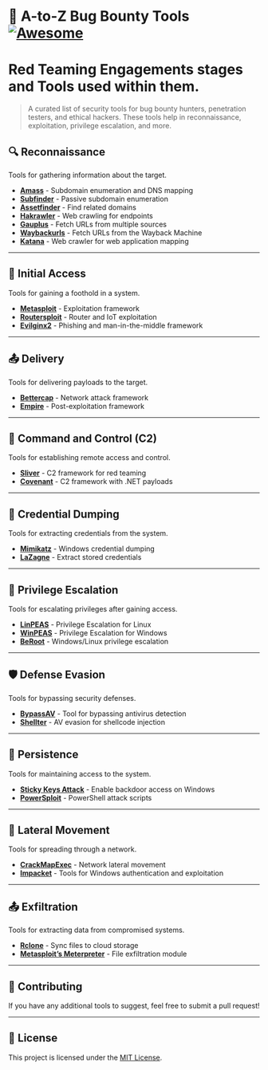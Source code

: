 # 📌 **A-to-Z Bug Bounty Tools** [![Awesome](https://awesome.re/badge.svg)](https://awesome.re)


# Red Teaming Engagements stages and Tools used within them.

> A curated list of security tools for bug bounty hunters, penetration testers, and ethical hackers. These tools help in reconnaissance, exploitation, privilege escalation, and more.

## 🔍 Reconnaissance  

Tools for gathering information about the target.  

- **[Amass](https://github.com/owasp-amass/amass)** - Subdomain enumeration and DNS mapping  
- **[Subfinder](https://github.com/projectdiscovery/subfinder)** - Passive subdomain enumeration  
- **[Assetfinder](https://github.com/tomnomnom/assetfinder)** - Find related domains  
- **[Hakrawler](https://github.com/hakluke/hakrawler)** - Web crawling for endpoints  
- **[Gauplus](https://github.com/bp0lr/gauplus)** - Fetch URLs from multiple sources  
- **[Waybackurls](https://github.com/tomnomnom/waybackurls)** - Fetch URLs from the Wayback Machine  
- **[Katana](https://github.com/projectdiscovery/katana)** - Web crawler for web application mapping  

---

## 🎯 Initial Access  

Tools for gaining a foothold in a system.  

- **[Metasploit](https://github.com/rapid7/metasploit-framework)** - Exploitation framework  
- **[Routersploit](https://github.com/threat9/routersploit)** - Router and IoT exploitation  
- **[Evilginx2](https://github.com/kgretzky/evilginx2)** - Phishing and man-in-the-middle framework  

---

## 📤 Delivery  

Tools for delivering payloads to the target.  

- **[Bettercap](https://github.com/bettercap/bettercap)** - Network attack framework  
- **[Empire](https://github.com/EmpireProject/Empire)** - Post-exploitation framework  

---

## 📡 Command and Control (C2)  

Tools for establishing remote access and control.  

- **[Sliver](https://github.com/BishopFox/sliver)** - C2 framework for red teaming  
- **[Covenant](https://github.com/cobbr/Covenant)** - C2 framework with .NET payloads  

---

## 🔑 Credential Dumping  

Tools for extracting credentials from the system.  

- **[Mimikatz](https://github.com/gentilkiwi/mimikatz)** - Windows credential dumping  
- **[LaZagne](https://github.com/AlessandroZ/LaZagne)** - Extract stored credentials  

---

## 🚀 Privilege Escalation  

Tools for escalating privileges after gaining access.  

- **[LinPEAS](https://github.com/carlospolop/PEASS-ng/tree/master/linPEAS)** - Privilege Escalation for Linux  
- **[WinPEAS](https://github.com/carlospolop/PEASS-ng/tree/master/winPEAS)** - Privilege Escalation for Windows  
- **[BeRoot](https://github.com/AlessandroZ/BeRoot)** - Windows/Linux privilege escalation  

---

## 🛡 Defense Evasion  

Tools for bypassing security defenses.  

- **[BypassAV](https://github.com/TideSec/BypassAV)** - Tool for bypassing antivirus detection  
- **[Shellter](https://www.shellterproject.com/)** - AV evasion for shellcode injection  

---

## 📌 Persistence  

Tools for maintaining access to the system.  

- **[Sticky Keys Attack](https://www.hackingarticles.in/windows-privilege-escalation-using-sticky-keys/)** - Enable backdoor access on Windows  
- **[PowerSploit](https://github.com/PowerShellMafia/PowerSploit)** - PowerShell attack scripts  

---

## 🔄 Lateral Movement  

Tools for spreading through a network.  

- **[CrackMapExec](https://github.com/byt3bl33d3r/CrackMapExec)** - Network lateral movement  
- **[Impacket](https://github.com/SecureAuthCorp/impacket)** - Tools for Windows authentication and exploitation  

---

## 📤 Exfiltration  

Tools for extracting data from compromised systems.  

- **[Rclone](https://rclone.org/)** - Sync files to cloud storage  
- **[Metasploit’s Meterpreter](https://github.com/rapid7/metasploit-framework)** - File exfiltration module  

---

## 📢 Contributing  

If you have any additional tools to suggest, feel free to submit a pull request!  

---

## 📜 License  

This project is licensed under the [MIT License](LICENSE).
